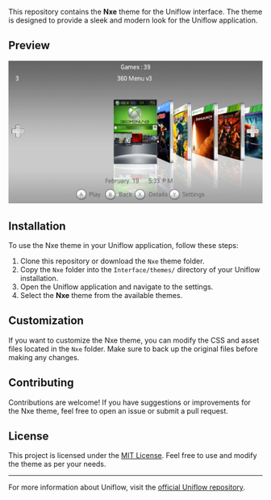 
This repository contains the **Nxe** theme for the Uniflow interface. The theme is designed to provide a sleek and modern look for the Uniflow application.

## Preview

![Nxe Theme Preview](./Interface/themes/Nxe/preview.png)

## Installation

To use the Nxe theme in your Uniflow application, follow these steps:

1. Clone this repository or download the `Nxe` theme folder.
2. Copy the `Nxe` folder into the `Interface/themes/` directory of your Uniflow installation.
3. Open the Uniflow application and navigate to the settings.
4. Select the **Nxe** theme from the available themes.

## Customization

If you want to customize the Nxe theme, you can modify the CSS and asset files located in the `Nxe` folder. Make sure to back up the original files before making any changes.

## Contributing

Contributions are welcome! If you have suggestions or improvements for the Nxe theme, feel free to open an issue or submit a pull request.

## License

This project is licensed under the [MIT License](LICENSE). Feel free to use and modify the theme as per your needs.

---

For more information about Uniflow, visit the [official Uniflow repository](https://github.com/jackrabbit72380/Uniflow).